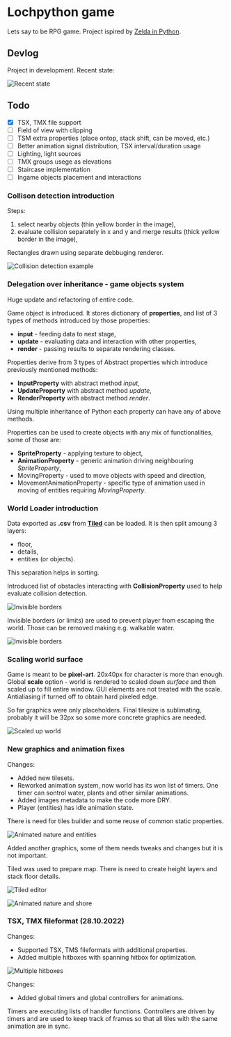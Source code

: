 # Lochpython game

Lets say to be RPG game. Project ispired by [Zelda in Python](https://www.youtube.com/watch?v=QU1pPzEGrqw).

## Devlog

Project in development. Recent state:

![Recent state](img/multi_hitbox.png)

## Todo

 - [x] TSX, TMX file support
 - [ ] Field of view with clipping
 - [ ] TSM extra properties (place ontop, stack shift, can be moved, etc.)
 - [ ] Better animation signal distribution, TSX interval/duration usage
 - [ ] Lighting, light sources
 - [ ] TMX groups usege as elevations
 - [ ] Staircase implementation
 - [ ] Ingame objects placement and interactions

### Collison detection introduction

Steps:
1. select nearby objects (thin yellow border in the image),
2. evaluate collision separately in x and y and merge results (thick yellow border in the image),

Rectangles drawn using separate debbuging renderer.

![Collision detection example](img/collision_detection.png)

### Delegation over inheritance - game objects system

Huge update and refactoring of entire code.

Game object is introduced. It stores dictionary of **properties**, and list of 3 types of methods introduced by those properties:
 - **input** - feeding data to next stage,
 - **update** - evaluating data and interaction with other properties,
 - **render** - passing results to separate rendering classes.

Properties derive from 3 types of Abstract properties which introduce previously mentioned methods:
 - **InputProperty** with abstract method _input_,
 - **UpdateProperty** with abstract method _update_,
 - **RenderProperty** with abstract method _render_.

Using multiple inheritance of Python each property can have any of above methods.

Properties can be used to create objects with any mix of functionalities, some of those are:
 - **SpriteProperty** - applying texture to object,
 - **AnimationProperty** - generic animation driving neighbouring _SpriteProperty_,
 - MovingProperty - used to move objects with speed and direction,
 - MovementAnimationProperty - specific type of animation used in moving of entities requiring _MovingProperty_.

### World Loader introduction

Data exported as **.csv** from **[Tiled](https://www.mapeditor.org/)** can be loaded. It is then split amoung 3 layers:
 - floor,
 - details,
 - entities (or objects).

This separation helps in sorting. 

Introduced list of obstacles interacting with **CollisionProperty** used to help evaluate collision detection.

![Invisible borders](img/tibia_2_water_border.png)

Invisible borders (or limits) are used to prevent player from escaping the world. Those can be removed making e.g. walkable water.

![Invisible borders](img/tibia_2_bridge.png)

### Scaling world surface

Game is meant to be **pixel-art**. 20x40px for character is more than enough. Global **scale** option - world is rendered to scaled down _surface_ and then scaled up to fill entire window. GUI elements are not treated with the scale. Antialiasing if turned off to obtain hard pixeled edge.

So far graphics were only placeholders. Final tilesize is sublimating, probably it will be 32px so some more concrete graphics are needed.

![Scaled up world](img/tibia_2_scale.png)

### New graphics and animation fixes

Changes:

 - Added new tilesets.
 - Reworked animation system, now world has its won list of timers. One timer can sontrol water, plants and other similar animations.
 - Added images metadata to make the code more DRY.
 - Player (entities) has idle animation state.

There is need for tiles builder and some reuse of common static properties.

![Animated nature and entities](img/anims.gif)

Added another graphics, some of them needs tweaks and changes but it is not important.

Tiled was used to prepare map. There is need to create height layers and stack floor details.

![Tiled editor](img/tiled_editor.JPG)

![Animated nature and shore](img/beach_grass.gif)

### TSX, TMX fileformat (28.10.2022)

Changes:
 - Supported TSX, TMS fileformats with additional properties.
 - Added multiple hitboxes with spanning hitbox for optimization.

![Multiple hitboxes](img/multi_hitbox.png)

Changes:
 - Added global timers and global controllers for animations.

Timers are executing lists of handler functions. Controllers are driven by timers and are used to keep track of frames so that all tiles with the same animation are in sync.